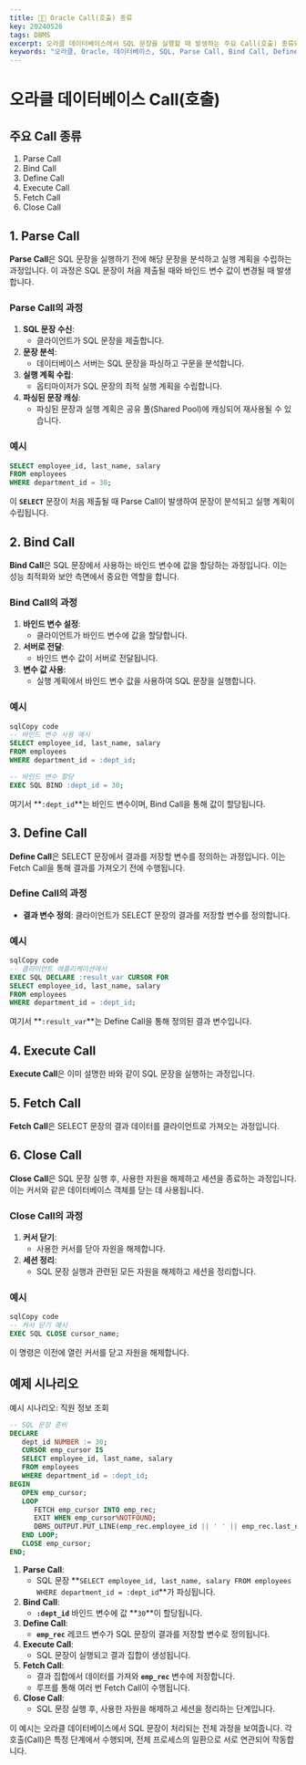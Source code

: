 ```yaml
---
title: 👨‍💻 Oracle Call(호출) 종류
key: 20240526
tags: DBMS
excerpt: 오라클 데이터베이스에서 SQL 문장을 실행할 때 발생하는 주요 Call(호출) 종류와 각 Call의 역할을 설명합니다. Parse Call, Bind Call, Define Call, Execute Call, Fetch Call, Close Call의 과정과 예시를 통해 SQL 실행 흐름을 이해할 수 있습니다.
keywords: "오라클, Oracle, 데이터베이스, SQL, Parse Call, Bind Call, Define Call, Execute Call, Fetch Call, Close Call, SQL 실행 계획, 바인드 변수, 커서, 데이터베이스 자원 해제"
---
```


# 오라클 데이터베이스 Call(호출)

## 주요 Call 종류

1. Parse Call
2. Bind Call
3. Define Call
4. Execute Call
5. Fetch Call
6. Close Call

## **1. Parse Call**

**Parse Call**은 SQL 문장을 실행하기 전에 해당 문장을 분석하고 실행 계획을 수립하는 과정입니다. 이 과정은 SQL 문장이 처음 제출될 때와 바인드 변수 값이 변경될 때 발생합니다.

### **Parse Call의 과정**

1. **SQL 문장 수신**:
    - 클라이언트가 SQL 문장을 제출합니다.
2. **문장 분석**:
    - 데이터베이스 서버는 SQL 문장을 파싱하고 구문을 분석합니다.
3. **실행 계획 수립**:
    - 옵티마이저가 SQL 문장의 최적 실행 계획을 수립합니다.
4. **파싱된 문장 캐싱**:
    - 파싱된 문장과 실행 계획은 공유 풀(Shared Pool)에 캐싱되어 재사용될 수 있습니다.

### **예시**

```sql
SELECT employee_id, last_name, salary
FROM employees
WHERE department_id = 30;
```

이 **`SELECT`** 문장이 처음 제출될 때 Parse Call이 발생하여 문장이 분석되고 실행 계획이 수립됩니다.

## **2. Bind Call**

**Bind Call**은 SQL 문장에서 사용하는 바인드 변수에 값을 할당하는 과정입니다. 이는 성능 최적화와 보안 측면에서 중요한 역할을 합니다.

### **Bind Call의 과정**

1. **바인드 변수 설정**:
    - 클라이언트가 바인드 변수에 값을 할당합니다.
2. **서버로 전달**:
    - 바인드 변수 값이 서버로 전달됩니다.
3. **변수 값 사용**:
    - 실행 계획에서 바인드 변수 값을 사용하여 SQL 문장을 실행합니다.

### **예시**

```sql
sqlCopy code
-- 바인드 변수 사용 예시
SELECT employee_id, last_name, salary
FROM employees
WHERE department_id = :dept_id;

-- 바인드 변수 할당
EXEC SQL BIND :dept_id = 30;

```

여기서 **`:dept_id`**는 바인드 변수이며, Bind Call을 통해 값이 할당됩니다.

## **3. Define Call**

**Define Call**은 SELECT 문장에서 결과를 저장할 변수를 정의하는 과정입니다. 이는 Fetch Call을 통해 결과를 가져오기 전에 수행됩니다.

### **Define Call의 과정**

- **결과 변수 정의**: 클라이언트가 SELECT 문장의 결과를 저장할 변수를 정의합니다.

### **예시**

```sql
sqlCopy code
-- 클라이언트 애플리케이션에서
EXEC SQL DECLARE :result_var CURSOR FOR
SELECT employee_id, last_name, salary
FROM employees
WHERE department_id = :dept_id;

```

여기서 **`:result_var`**는 Define Call을 통해 정의된 결과 변수입니다.

## **4. Execute Call**

**Execute Call**은 이미 설명한 바와 같이 SQL 문장을 실행하는 과정입니다.

## **5. Fetch Call**

**Fetch Call**은 SELECT 문장의 결과 데이터를 클라이언트로 가져오는 과정입니다.

## **6. Close Call**

**Close Call**은 SQL 문장 실행 후, 사용한 자원을 해제하고 세션을 종료하는 과정입니다. 이는 커서와 같은 데이터베이스 객체를 닫는 데 사용됩니다.

### **Close Call의 과정**

1. **커서 닫기**:
    - 사용한 커서를 닫아 자원을 해제합니다.
2. **세션 정리**:
    - SQL 문장 실행과 관련된 모든 자원을 해제하고 세션을 정리합니다.

### **예시**

```sql
sqlCopy code
-- 커서 닫기 예시
EXEC SQL CLOSE cursor_name;

```

이 명령은 이전에 열린 커서를 닫고 자원을 해제합니다.

## 예제 시나리오

예시 시나리오: 직원 정보 조회

```sql
-- SQL 문장 준비
DECLARE
   dept_id NUMBER := 30;
   CURSOR emp_cursor IS
   SELECT employee_id, last_name, salary
   FROM employees
   WHERE department_id = :dept_id;
BEGIN
   OPEN emp_cursor;
   LOOP
      FETCH emp_cursor INTO emp_rec;
      EXIT WHEN emp_cursor%NOTFOUND;
      DBMS_OUTPUT.PUT_LINE(emp_rec.employee_id || ' ' || emp_rec.last_name || ' ' || emp_rec.salary);
   END LOOP;
   CLOSE emp_cursor;
END;
```

1. **Parse Call**:
    - SQL 문장 **`SELECT employee_id, last_name, salary FROM employees WHERE department_id = :dept_id`**가 파싱됩니다.
2. **Bind Call**:
    - **`:dept_id`** 바인드 변수에 값 **`30`**이 할당됩니다.
3. **Define Call**:
    - **`emp_rec`** 레코드 변수가 SQL 문장의 결과를 저장할 변수로 정의됩니다.
4. **Execute Call**:
    - SQL 문장이 실행되고 결과 집합이 생성됩니다.
5. **Fetch Call**:
    - 결과 집합에서 데이터를 가져와 **`emp_rec`** 변수에 저장합니다.
    - 루프를 통해 여러 번 Fetch Call이 수행됩니다.
6. **Close Call**:
    - SQL 문장 실행 후, 사용한 자원을 해제하고 세션을 정리하는 단계입니다.

이 예시는 오라클 데이터베이스에서 SQL 문장이 처리되는 전체 과정을 보여줍니다. 각 호출(Call)은 특정 단계에서 수행되며, 전체 프로세스의 일환으로 서로 연관되어 작동합니다.